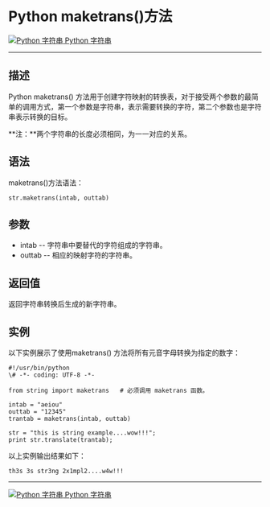Python maketrans()方法
====================

 [![Python 字符串](../images/up.gif) Python 字符串](python-strings.html)

* * *

描述
--

Python maketrans() 方法用于创建字符映射的转换表，对于接受两个参数的最简单的调用方式，第一个参数是字符串，表示需要转换的字符，第二个参数也是字符串表示转换的目标。

**注：**两个字符串的长度必须相同，为一一对应的关系。

语法
--

maketrans()方法语法：
```
str.maketrans(intab, outtab)
```
参数
--

*   intab -- 字符串中要替代的字符组成的字符串。
*   outtab -- 相应的映射字符的字符串。

返回值
---

返回字符串转换后生成的新字符串。

实例
--

以下实例展示了使用maketrans() 方法将所有元音字母转换为指定的数字：
```
#!/usr/bin/python
\# -*- coding: UTF-8 -*-

from string import maketrans   # 必须调用 maketrans 函数。

intab = "aeiou"
outtab = "12345"
trantab = maketrans(intab, outtab)

str = "this is string example....wow!!!";
print str.translate(trantab);
```
以上实例输出结果如下：
```
th3s 3s str3ng 2x1mpl2....w4w!!!
```
* * *

 [![Python 字符串](../images/up.gif) Python 字符串](python-strings.html)
